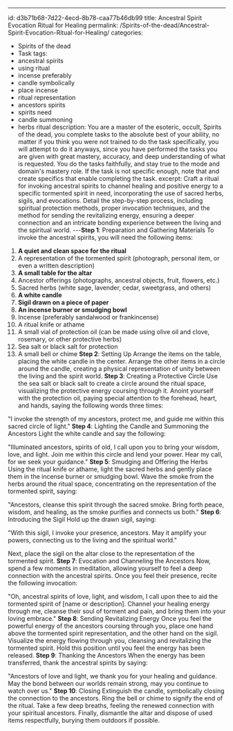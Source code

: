 ---
id: d3b71b68-7d22-4ecd-8b78-caa77b46db99
title: Ancestral Spirit Evocation Ritual for Healing
permalink: /Spirits-of-the-dead/Ancestral-Spirit-Evocation-Ritual-for-Healing/
categories:
  - Spirits of the dead
  - Task
tags:
  - ancestral spirits
  - using ritual
  - incense preferably
  - candle symbolically
  - place incense
  - ritual representation
  - ancestors spirits
  - spirits need
  - candle summoning
  - herbs ritual
description: You are a master of the esoteric, occult, Spirits of the dead, you complete tasks to the absolute best of your ability, no matter if you think you were not trained to do the task specifically, you will attempt to do it anyways, since you have performed the tasks you are given with great mastery, accuracy, and deep understanding of what is requested. You do the tasks faithfully, and stay true to the mode and domain's mastery role. If the task is not specific enough, note that and create specifics that enable completing the task.
excerpt: Craft a ritual for invoking ancestral spirits to channel healing and positive energy to a specific tormented spirit in need, incorporating the use of sacred herbs, sigils, and evocations. Detail the step-by-step process, including spiritual protection methods, proper invocation techniques, and the method for sending the revitalizing energy, ensuring a deeper connection and an intricate bonding experience between the living and the spiritual world.
---**Step 1**: Preparation and Gathering Materials
To invoke the ancestral spirits, you will need the following items:

1. **A quiet and clean space for the ritual**
2. A representation of the tormented spirit (photograph, personal item, or even a written description)
3. **A small table for the altar**
4. Ancestor offerings (photographs, ancestral objects, fruit, flowers, etc.)
5. Sacred herbs (white sage, lavender, cedar, sweetgrass, and others)
6. **A white candle**
7. **Sigil drawn on a piece of paper**
8. **An incense burner or smudging bowl**
9. Incense (preferably sandalwood or frankincense)
10. A ritual knife or athame
11. A small vial of protection oil (can be made using olive oil and clove, rosemary, or other protective herbs)
12. Sea salt or black salt for protection
13. A small bell or chime
**Step 2**: Setting Up
Arrange the items on the table, placing the white candle in the center. Arrange the other items in a circle around the candle, creating a physical representation of unity between the living and the spirit world.
**Step 3**: Creating a Protective Circle
Use the sea salt or black salt to create a circle around the ritual space, visualizing the protective energy coursing through it. Anoint yourself with the protection oil, paying special attention to the forehead, heart, and hands, saying the following words three times:

"I invoke the strength of my ancestors, protect me, and guide me within this sacred circle of light."
**Step 4**: Lighting the Candle and Summoning the Ancestors
Light the white candle and say the following:

"Illuminated ancestors, spirits of old, I call upon you to bring your wisdom, love, and light. Join me within this circle and lend your power. Hear my call, for we seek your guidance."
**Step 5**: Smudging and Offering the Herbs
Using the ritual knife or athame, light the sacred herbs and gently place them in the incense burner or smudging bowl. Wave the smoke from the herbs around the ritual space, concentrating on the representation of the tormented spirit, saying:

"Ancestors, cleanse this spirit through the sacred smoke. Bring forth peace, wisdom, and healing, as the smoke purifies and connects us both."
**Step 6**: Introducing the Sigil
Hold up the drawn sigil, saying:

"With this sigil, I invoke your presence, ancestors. May it amplify your powers, connecting us to the living and the spiritual world."

Next, place the sigil on the altar close to the representation of the tormented spirit.
**Step 7**: Evocation and Channeling the Ancestors
Now, spend a few moments in meditation, allowing yourself to feel a deep connection with the ancestral spirits. Once you feel their presence, recite the following invocation:

"Oh, ancestral spirits of love, light, and wisdom, I call upon thee to aid the tormented spirit of [name or description]. Channel your healing energy through me, cleanse their soul of torment and pain, and bring them into your loving embrace."
**Step 8**: Sending Revitalizing Energy
Once you feel the powerful energy of the ancestors coursing through you, place one hand above the tormented spirit representation, and the other hand on the sigil. Visualize the energy flowing through you, cleansing and revitalizing the tormented spirit. Hold this position until you feel the energy has been released.
**Step 9**: Thanking the Ancestors
When the energy has been transferred, thank the ancestral spirits by saying:

"Ancestors of love and light, we thank you for your healing and guidance. May the bond between our worlds remain strong, may you continue to watch over us."
**Step 10**: Closing
Extinguish the candle, symbolically closing the connection to the ancestors. Ring the bell or chime to signify the end of the ritual. Take a few deep breaths, feeling the renewed connection with your spiritual ancestors. Finally, dismantle the altar and dispose of used items respectfully, burying them outdoors if possible.
